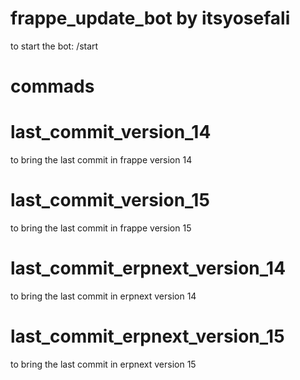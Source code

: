 # frappe_update_bot by itsyosefali


to start the bot:
/start
# commads

# last_commit_version_14 
to bring the last commit in frappe version 14 

# last_commit_version_15
to bring the last commit in frappe version 15

# last_commit_erpnext_version_14
to bring the last commit in erpnext version 14

# last_commit_erpnext_version_15
to bring the last commit in erpnext version 15

